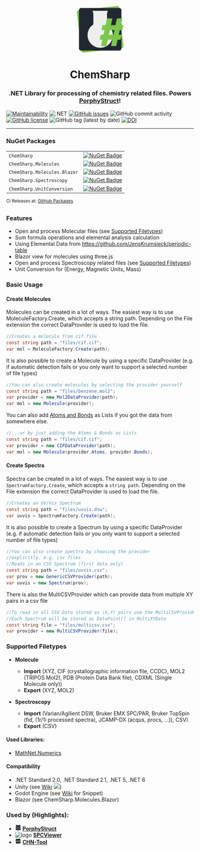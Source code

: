 <p align="center">
<img src="https://raw.githubusercontent.com/JensKrumsieck/ChemSharp/master/icon.png" height="125px" /></p>
<h1 align="center" >ChemSharp</h1>
<h3 align="center">.NET Library for processing of chemistry related files. Powers <a href="https://github.com/JensKrumsieck/PorphyStruct">PorphyStruct</a>!</h3>

[![Maintainability](https://api.codeclimate.com/v1/badges/bb81db40213cc68deb97/maintainability)](https://codeclimate.com/github/JensKrumsieck/ChemSharp/maintainability)
![.NET](https://github.com/JensKrumsieck/ChemSharp/workflows/.NET/badge.svg)
[![GitHub issues](https://img.shields.io/github/issues/JensKrumsieck/ChemSharp)](https://github.com/JensKrumsieck/ChemSharp/issues)
![GitHub commit activity](https://img.shields.io/github/commit-activity/y/JensKrumsieck/ChemSharp)
[![GitHub license](https://img.shields.io/github/license/JensKrumsieck/ChemSharp)](https://github.com/JensKrumsieck/ChemSharp/blob/master/LICENSE)
![GitHub tag (latest by date)](https://img.shields.io/github/v/tag/jenskrumsieck/chemsharp)
[![DOI](https://zenodo.org/badge/DOI/10.5281/zenodo.4573532.svg)](https://doi.org/10.5281/zenodo.4573532)

<hr/>

### NuGet Packages
| | |
|-|-|
| `ChemSharp` | [![NuGet Badge](https://buildstats.info/nuget/ChemSharp?includePreReleases=true)](https://www.nuget.org/packages/ChemSharp/) |
| `ChemSharp.Molecules` | [![NuGet Badge](https://buildstats.info/nuget/ChemSharp.Molecules?includePreReleases=true)](https://www.nuget.org/packages/ChemSharp.Molecules/) |
| `ChemSharp.Molecules.Blazor` | [![NuGet Badge](https://buildstats.info/nuget/ChemSharp.Molecules.Blazor?includePreReleases=true)](https://www.nuget.org/packages/ChemSharp.Molecules.Blazor/) |
| `ChemSharp.Spectroscopy` | [![NuGet Badge](https://buildstats.info/nuget/ChemSharp.Spectroscopy?includePreReleases=true)](https://www.nuget.org/packages/ChemSharp.Spectroscopy/) |
|`ChemSharp.UnitConversion` | [![NuGet Badge](https://buildstats.info/nuget/ChemSharp.UnitConversion?includePreReleases=true)](https://www.nuget.org/packages/ChemSharp.UnitConversion/) |

<sup>CI Releases at: <a href="https://github.com/JensKrumsieck/ChemSharp/packages/">GitHub Packages</a> </sup>

### Features
* Open and process Molecular files (see [Supported Filetypes](#molecule))
* Sum formula operations and elemental analysis calculation
* Using Elemental Data from https://github.com/JensKrumsieck/periodic-table
* Blazor view for molecules using three.js
* Open and process Spectroscopy related files (see [Supported Filetypes](#spectroscopy))
* Unit Conversion for (Energy, Magnetic Units, Mass)

### Basic Usage
#### Create Molecules
Molecules can be created in a lot of ways. The easiest way is to use MoleculeFactory.Create, which accepts a string path. Depending on the File extension the correct DataProvider is used to load the file.
```csharp
//Creates a molecule from cif file
const string path = "files/cif.cif";
var mol = MoleculeFactory.Create(path);
```
It is also possible to create a Molecule by using a specific DataProvider (e.g. if automatic detection fails or you only want to support a selected number of file types)

```csharp
//You can also create molecules by selecting the provider yourself
const string path = "files/benzene.mol2";
var provider = new Mol2DataProvider(path);
var mol = new Molecule(provider);
```
You can also add [Atoms and Bonds](https://github.com/JensKrumsieck/ChemSharp/wiki/Element-Atom-Bond) as Lists if you got the data from somewhere else.

```csharp
//...or by just adding the Atoms & Bonds as Lists
const string path = "files/cif.cif";
var provider = new CIFDataProvider(path);
var mol = new Molecule(provider.Atoms, provider.Bonds);
```

#### Create Spectra
Spectra can be created in a lot of ways. The easiest way is to use `SpectrumFactory.Create`, which accepts a `string path`. Depending on the File extension the correct DataProvider is used to load the file.

```csharp
//Creates an UV/Vis Spectrum
const string path = "files/uvvis.dsw";
var uvvis = SpectrumFactory.Create(path);
```

It is also possible to create a Spectrum by using a specific DataProvider (e.g. if automatic detection fails or you only want to support a selected number of file types)

```csharp
//You can also create spectra by choosing the provider 
//explicitly. e.g. csv files
//Reads in an CSV Spectrum (first data only)
const string path = "files/uvvis.csv";
var prov = new GenericCSVProvider(path);
var uvvis = new Spectrum(prov);
```

There is also the MultiCSVProvider which can provide data from multiple XY pairs in a csv file
```csharp
//To read in all CSV Data stored as (X,Y) pairs use the MultiCSVProvider
//Each Spectrum will be stored as DataPoint[] in MultiXYData
const string file = "files/multicsv.csv";
var provider = new MultiCSVProvider(file);
```

### Supported Filetypes
* **Molecule**
	* **Import** (XYZ, CIF (crystallographic information file, CCDC), MOL2 (TRIPOS Mol2), PDB (Protein Data Bank file), CDXML (Single Molecule only))
	* **Export** (XYZ, MOL2)

* **Spectroscopy**
	* **Import** (Varian/Agilient DSW, Bruker EMX SPC/PAR, Bruker TopSpin (fid, (1r/1i processed spectra), JCAMP-DX (acqus, procs, ...)), CSV)
	* **Export** (CSV)

#### Used Libraries:
* [MathNet.Numerics](https://github.com/mathnet/mathnet-numerics)

#### Compatibility
* .NET Standard 2.0, .NET Standard 2.1, .NET 5, .NET 6
* Unity (see [Wiki](https://github.com/JensKrumsieck/ChemSharp/wiki/Use-with-Unity) 
<a href="https://github.com/JensKrumsieck/ChemSharp/wiki/Use-with-Unity"><img src="https://img.shields.io/badge/Unity-100000?logo=unity&logoColor=white"/></a>)
* Godot Engine (see [Wiki](https://github.com/JensKrumsieck/ChemSharp/wiki/Use-with-Godot-Engine) for Snippet)
* Blazor (see ChemSharp.Molecules.Blazor)

### Used by (Highlights):
*  <img src="https://github.com/JensKrumsieck/PorphyStruct/blob/master/PorphyStruct.WPF/Resources/porphystruct.png" alt="logo" height="16"/>  **[PorphyStruct](https://github.com/JensKrumsieck/PorphyStruct)**
* <img src="https://raw.githubusercontent.com/JensKrumsieck/SPCViewer/master/.github/spc.png" alt="logo" height="16"/>  **[SPCViewer](https://github.com/JensKrumsieck/SPCViewer)**
* <img src="https://raw.githubusercontent.com/JensKrumsieck/CHN-Tool/master/.github/chn.png" alt="logo" height="16"/>  **[CHN-Tool](https://github.com/JensKrumsieck/CHN-Tool)**
